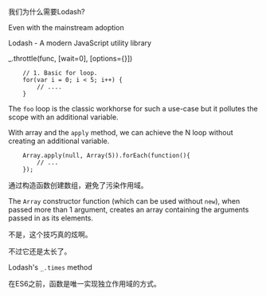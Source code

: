 我们为什么需要Lodash?

Even with the mainstream adoption

Lodash - A modern JavaScript utility library 

_.throttle(func, [wait=0], [options={}])

        // 1. Basic for loop.
        for(var i = 0; i < 5; i++) {
            // ....
        }

The `foo` loop is the classic workhorse for such a use-case but it pollutes the scope with an additional variable.

With array and the `apply` method, we can achieve the N loop without creating an additional variable.

        Array.apply(null, Array(5)).forEach(function(){
            // ...
        }); 

通过构造函数创建数组，避免了污染作用域。

The `Array` constructor function (which can be used without `new`), when passed more than 1 argument, creates an array containing the arguments passed in as its elements.

不是，这个技巧真的炫啊。

不过它还是太长了。

Lodash's `_.times` method

在ES6之前，函数是唯一实现独立作用域的方式。